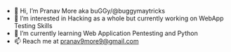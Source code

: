 - 👋 Hi, I’m Pranav More aka buGGy/@buggymaytricks
- 👀 I’m interested in Hacking as a whole but currently working on WebApp Testing Skills
- 🌱 I’m currently learning Web Application Pentesting and Python
- 📫 Reach me at pranav9more9@gmail.com

<!---
buGGymaytricks/buGGymaytricks is a ✨ special ✨ repository because its `README.md` (this file) appears on your GitHub profile.
You can click the Preview link to take a look at your changes.
--->
